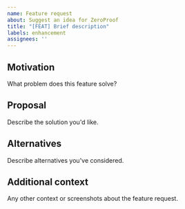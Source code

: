 ```yaml
---
name: Feature request
about: Suggest an idea for ZeroProof
title: "[FEAT] Brief description"
labels: enhancement
assignees: ''
---
```


## Motivation
What problem does this feature solve?

## Proposal
Describe the solution you'd like.

## Alternatives
Describe alternatives you've considered.

## Additional context
Any other context or screenshots about the feature request.

